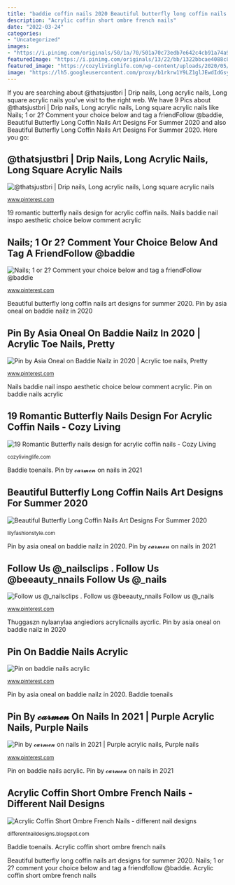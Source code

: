 ```yaml
---
title: "baddie coffin nails 2020 Beautiful butterfly long coffin nails art designs for summer 2020"
description: "Acrylic coffin short ombre french nails"
date: "2022-03-24"
categories:
- "Uncategorized"
images:
- "https://i.pinimg.com/originals/50/1a/70/501a70c73edb7e642c4cb91a74a9fced.jpg"
featuredImage: "https://i.pinimg.com/originals/13/22/bb/1322bbcae4088c87c6d43f1807f6d129.jpg"
featured_image: "https://cozylivinglife.com/wp-content/uploads/2020/05/2-7.jpg"
image: "https://lh5.googleusercontent.com/proxy/b1rkrw1Y9LZ1glJEwdIdGsy9tYBCJpLTCSaoGv5VFiAgGWYe95P3c8RVaddUaHCLJg0sgjdqdNbLBVVd__UwOPZ1SRDQsSr1tOdofZu8_GfSZUL9GjrtQVVD7P_Z68Pe_p1oDUs=w1200-h630-p-k-no-nu"
---
```


If you are searching about @thatsjustbri | Drip nails, Long acrylic nails, Long square acrylic nails you've visit to the right web. We have 9 Pics about @thatsjustbri | Drip nails, Long acrylic nails, Long square acrylic nails like Nails; 1 or 2? Comment your choice below and tag a friendFollow @baddie, Beautiful Butterfly Long Coffin Nails Art Designs For Summer 2020 and also Beautiful Butterfly Long Coffin Nails Art Designs For Summer 2020. Here you go:

## @thatsjustbri | Drip Nails, Long Acrylic Nails, Long Square Acrylic Nails

![@thatsjustbri | Drip nails, Long acrylic nails, Long square acrylic nails](https://i.pinimg.com/736x/f8/3e/47/f83e470e97504c882f074e971c5e5d8b.jpg "Acrylic coffin short ombre french nails")

<small>www.pinterest.com</small>

19 romantic butterfly nails design for acrylic coffin nails. Nails baddie nail inspo aesthetic choice below comment acrylic

## Nails; 1 Or 2? Comment Your Choice Below And Tag A FriendFollow @baddie

![Nails; 1 or 2? Comment your choice below and tag a friendFollow @baddie](https://i.pinimg.com/originals/50/1a/70/501a70c73edb7e642c4cb91a74a9fced.jpg "19 romantic butterfly nails design for acrylic coffin nails")

<small>www.pinterest.com</small>

Beautiful butterfly long coffin nails art designs for summer 2020. Pin by asia oneal on baddie nailz in 2020

## Pin By Asia Oneal On Baddie Nailz In 2020 | Acrylic Toe Nails, Pretty

![Pin by Asia Oneal on Baddie Nailz in 2020 | Acrylic toe nails, Pretty](https://i.pinimg.com/originals/e0/35/d0/e035d0434dda19d3f11fff141c96a361.jpg "Nails baddie nail inspo aesthetic choice below comment acrylic")

<small>www.pinterest.com</small>

Nails baddie nail inspo aesthetic choice below comment acrylic. Pin on baddie nails acrylic

## 19 Romantic Butterfly Nails Design For Acrylic Coffin Nails - Cozy Living

![19 Romantic Butterfly nails design for acrylic coffin nails - Cozy Living](https://cozylivinglife.com/wp-content/uploads/2020/05/2-7.jpg "Baddie ombre nailtrends")

<small>cozylivinglife.com</small>

Baddie toenails. Pin by 𝓬𝓪𝓻𝓶𝓮𝓷 on nails in 2021

## Beautiful Butterfly Long Coffin Nails Art Designs For Summer 2020

![Beautiful Butterfly Long Coffin Nails Art Designs For Summer 2020](https://lilyfashionstyle.com/wp-content/uploads/2020/05/7-1.jpg "Acrylic coffin short ombre french nails")

<small>lilyfashionstyle.com</small>

Pin by asia oneal on baddie nailz in 2020. Pin by 𝓬𝓪𝓻𝓶𝓮𝓷 on nails in 2021

## Follow Us @_nailsclips . Follow Us @beeauty_nnails Follow Us @_nails

![Follow us @_nailsclips . Follow us @beeauty_nnails Follow us @_nails](https://i.pinimg.com/736x/48/40/a7/4840a7601d3c3b19b45a29231a77adfe.jpg "Nails; 1 or 2? comment your choice below and tag a friendfollow @baddie")

<small>www.pinterest.com</small>

Thuggaszn nylaanylaa angiediors acrylicnails aycrlic. Pin by asia oneal on baddie nailz in 2020

## Pin On Baddie Nails Acrylic

![Pin on baddie nails acrylic](https://i.pinimg.com/originals/13/22/bb/1322bbcae4088c87c6d43f1807f6d129.jpg "Nails; 1 or 2? comment your choice below and tag a friendfollow @baddie")

<small>www.pinterest.com</small>

Pin by asia oneal on baddie nailz in 2020. Baddie toenails

## Pin By 𝓬𝓪𝓻𝓶𝓮𝓷 On Nails In 2021 | Purple Acrylic Nails, Purple Nails

![Pin by 𝓬𝓪𝓻𝓶𝓮𝓷 on nails in 2021 | Purple acrylic nails, Purple nails](https://i.pinimg.com/originals/2b/75/40/2b75405256526c2c27a8c36f4a2e1b8d.jpg "Pin by 𝓬𝓪𝓻𝓶𝓮𝓷 on nails in 2021")

<small>www.pinterest.com</small>

Pin on baddie nails acrylic. Pin by 𝓬𝓪𝓻𝓶𝓮𝓷 on nails in 2021

## Acrylic Coffin Short Ombre French Nails - Different Nail Designs

![Acrylic Coffin Short Ombre French Nails - different nail designs](https://lh5.googleusercontent.com/proxy/b1rkrw1Y9LZ1glJEwdIdGsy9tYBCJpLTCSaoGv5VFiAgGWYe95P3c8RVaddUaHCLJg0sgjdqdNbLBVVd__UwOPZ1SRDQsSr1tOdofZu8_GfSZUL9GjrtQVVD7P_Z68Pe_p1oDUs=w1200-h630-p-k-no-nu "Acrylic coffin short ombre french nails")

<small>differentnaildesigns.blogspot.com</small>

Baddie toenails. Acrylic coffin short ombre french nails

Beautiful butterfly long coffin nails art designs for summer 2020. Nails; 1 or 2? comment your choice below and tag a friendfollow @baddie. Acrylic coffin short ombre french nails
